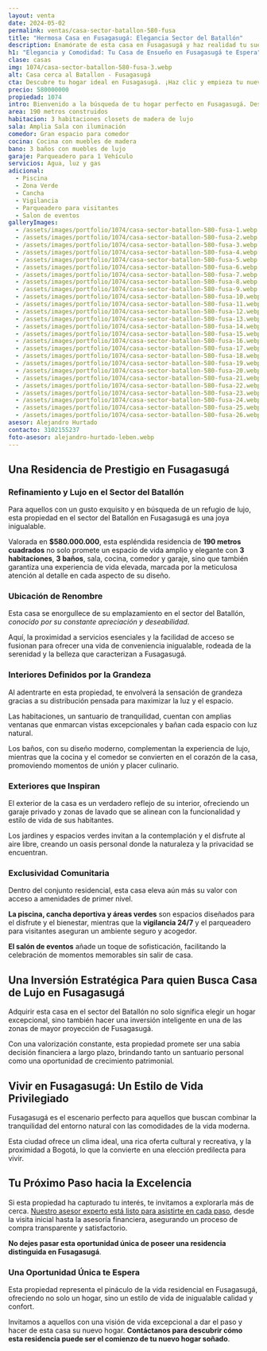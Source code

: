 ```yaml
---
layout: venta
date: 2024-05-02
permalink: ventas/casa-sector-batallon-580-fusa
title: "Hermosa Casa en Fusagasugá: Elegancia Sector del Batallón"
description: Enamórate de esta casa en Fusagasugá y haz realidad tu sueño de hogar. Espacios luminosos, servicios exclusivos y ubicación privilegiada te esperan.
h1: "Elegancia y Comodidad: Tu Casa de Ensueño en Fusagasugá te Espera"
clase: casas
img: 1074/casa-sector-batallon-580-fusa-3.webp
alt: Casa cerca al Batallon - Fusagasugá
cta: Descubre tu hogar ideal en Fusagasugá. ¡Haz clic y empieza tu nueva vida hoy mismo!
precio: 580000000
propiedad: 1074
intro: Bienvenido a la búsqueda de tu hogar perfecto en Fusagasugá. Descubre una propiedad única en el sector del Batallón que ofrece lujo, comodidad y una ubicación privilegiada. ¡Comienza tu búsqueda ahora!
area: 190 metros construidos 
habitacion: 3 habitaciones closets de madera de lujo
sala: Amplia Sala con iluminación 
comedor: Gran espacio para comedor
cocina: Cocina con muebles de madera
bano: 3 baños con muebles de lujo
garaje: Parqueadero para 1 Vehículo 
servicios: Agua, luz y gas 
adicional:
  - Piscina
  - Zona Verde
  - Cancha
  - Vigilancia
  - Parqueadero para visitantes
  - Salon de eventos
galleryImages:
  - /assets/images/portfolio/1074/casa-sector-batallon-580-fusa-1.webp
  - /assets/images/portfolio/1074/casa-sector-batallon-580-fusa-2.webp
  - /assets/images/portfolio/1074/casa-sector-batallon-580-fusa-3.webp
  - /assets/images/portfolio/1074/casa-sector-batallon-580-fusa-4.webp
  - /assets/images/portfolio/1074/casa-sector-batallon-580-fusa-5.webp
  - /assets/images/portfolio/1074/casa-sector-batallon-580-fusa-6.webp
  - /assets/images/portfolio/1074/casa-sector-batallon-580-fusa-7.webp
  - /assets/images/portfolio/1074/casa-sector-batallon-580-fusa-8.webp
  - /assets/images/portfolio/1074/casa-sector-batallon-580-fusa-9.webp
  - /assets/images/portfolio/1074/casa-sector-batallon-580-fusa-10.webp
  - /assets/images/portfolio/1074/casa-sector-batallon-580-fusa-11.webp
  - /assets/images/portfolio/1074/casa-sector-batallon-580-fusa-12.webp
  - /assets/images/portfolio/1074/casa-sector-batallon-580-fusa-13.webp
  - /assets/images/portfolio/1074/casa-sector-batallon-580-fusa-14.webp
  - /assets/images/portfolio/1074/casa-sector-batallon-580-fusa-15.webp
  - /assets/images/portfolio/1074/casa-sector-batallon-580-fusa-16.webp
  - /assets/images/portfolio/1074/casa-sector-batallon-580-fusa-17.webp
  - /assets/images/portfolio/1074/casa-sector-batallon-580-fusa-18.webp
  - /assets/images/portfolio/1074/casa-sector-batallon-580-fusa-19.webp
  - /assets/images/portfolio/1074/casa-sector-batallon-580-fusa-20.webp
  - /assets/images/portfolio/1074/casa-sector-batallon-580-fusa-21.webp
  - /assets/images/portfolio/1074/casa-sector-batallon-580-fusa-22.webp
  - /assets/images/portfolio/1074/casa-sector-batallon-580-fusa-23.webp
  - /assets/images/portfolio/1074/casa-sector-batallon-580-fusa-24.webp
  - /assets/images/portfolio/1074/casa-sector-batallon-580-fusa-25.webp
  - /assets/images/portfolio/1074/casa-sector-batallon-580-fusa-26.webp
asesor: Alejandro Hurtado
contacto: 3102155237
foto-asesor: alejandro-hurtado-leben.webp
---
```

## Una Residencia de Prestigio en Fusagasugá

### Refinamiento y Lujo en el Sector del Batallón

Para aquellos con un gusto exquisito y en búsqueda de un refugio de lujo, esta propiedad en el sector del Batallón en Fusagasugá es una joya inigualable.

Valorada en **$580.000.000**, esta espléndida residencia de **190 metros cuadrados** no solo promete un espacio de vida amplio y elegante con **3 habitaciones**, **3 baños**, sala, cocina, comedor y garaje, sino que también garantiza una experiencia de vida elevada, marcada por la meticulosa atención al detalle en cada aspecto de su diseño.

### Ubicación de Renombre

Esta casa se enorgullece de su emplazamiento en el sector del Batallón, *conocido por su constante apreciación y deseabilidad*.

Aquí, la proximidad a servicios esenciales y la facilidad de acceso se fusionan para ofrecer una vida de conveniencia inigualable, rodeada de la serenidad y la belleza que caracterizan a Fusagasugá.

### Interiores Definidos por la Grandeza

Al adentrarte en esta propiedad, te envolverá la sensación de grandeza gracias a su distribución pensada para maximizar la luz y el espacio.

Las habitaciones, un santuario de tranquilidad, cuentan con amplias ventanas que enmarcan vistas excepcionales y bañan cada espacio con luz natural.

Los baños, con su diseño moderno, complementan la experiencia de lujo, mientras que la cocina y el comedor se convierten en el corazón de la casa, promoviendo momentos de unión y placer culinario.

### Exteriores que Inspiran

El exterior de la casa es un verdadero reflejo de su interior, ofreciendo un garaje privado y zonas de lavado que se alinean con la funcionalidad y estilo de vida de sus habitantes.

Los jardines y espacios verdes invitan a la contemplación y el disfrute al aire libre, creando un oasis personal donde la naturaleza y la privacidad se encuentran.

### Exclusividad Comunitaria

Dentro del conjunto residencial, esta casa eleva aún más su valor con acceso a amenidades de primer nivel.

**La piscina, cancha deportiva y áreas verdes** son espacios diseñados para el disfrute y el bienestar, mientras que la **vigilancia 24/7** y el parqueadero para visitantes aseguran un ambiente seguro y acogedor.

**El salón de eventos** añade un toque de sofisticación, facilitando la celebración de momentos memorables sin salir de casa.

## Una Inversión Estratégica Para quien Busca Casa de Lujo en Fusagasugá

Adquirir esta casa en el sector del Batallón no solo significa elegir un hogar excepcional, sino también hacer una inversión inteligente en una de las zonas de mayor proyección de Fusagasugá.

Con una valorización constante, esta propiedad promete ser una sabia decisión financiera a largo plazo, brindando tanto un santuario personal como una oportunidad de crecimiento patrimonial.

## Vivir en Fusagasugá: Un Estilo de Vida Privilegiado

Fusagasugá es el escenario perfecto para aquellos que buscan combinar la tranquilidad del entorno natural con las comodidades de la vida moderna.

Esta ciudad ofrece un clima ideal, una rica oferta cultural y recreativa, y la proximidad a Bogotá, lo que la convierte en una elección predilecta para vivir.

## Tu Próximo Paso hacia la Excelencia

Si esta propiedad ha capturado tu interés, te invitamos a explorarla más de cerca. [Nuestro asesor experto está listo para asistirte en cada paso](#asesor), desde la visita inicial hasta la asesoría financiera, asegurando un proceso de compra transparente y satisfactorio.

**No dejes pasar esta oportunidad única de poseer una residencia distinguida en Fusagasugá**.

### Una Oportunidad Única te Espera

Esta propiedad representa el pináculo de la vida residencial en Fusagasugá, ofreciendo no solo un hogar, sino un estilo de vida de inigualable calidad y confort.

Invitamos a aquellos con una visión de vida excepcional a dar el paso y hacer de esta casa su nuevo hogar. **Contáctanos para descubrir cómo esta residencia puede ser el comienzo de tu nuevo hogar soñado**.
